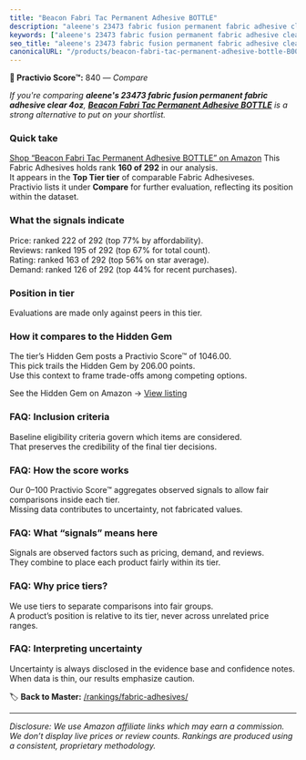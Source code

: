 ```yaml
---
title: "Beacon Fabri Tac Permanent Adhesive BOTTLE"
description: "aleene's 23473 fabric fusion permanent fabric adhesive clear 4oz: Data-driven ranking using the Practivio Score™. Positioned by quality, value, demand, findabi…"
keywords: ["aleene's 23473 fabric fusion permanent fabric adhesive clear 4oz"]
seo_title: "aleene's 23473 fabric fusion permanent fabric adhesive clear 4oz — Compare (2025)"
canonicalURL: "/products/beacon-fabri-tac-permanent-adhesive-bottle-B00PCD47FO/"
---
```


**🛒 Practivio Score™:** 840 — _Compare_


*If you're comparing **aleene's 23473 fabric fusion permanent fabric adhesive clear 4oz**, **[Beacon Fabri Tac Permanent Adhesive BOTTLE](https://www.amazon.com/dp/B00PCD47FO?tag=practivio-20)** is a strong alternative to put on your shortlist.*
### Quick take
[Shop “Beacon Fabri Tac Permanent Adhesive BOTTLE” on Amazon](https://www.amazon.com/dp/B00PCD47FO?tag=practivio-20)
This Fabric Adhesives holds rank **160 of 292** in our analysis.  
It appears in the **Top Tier tier** of comparable Fabric Adhesiveses.  
Practivio lists it under **Compare** for further evaluation, reflecting its position within the dataset.

### What the signals indicate
Price: ranked 222 of 292 (top 77% by affordability).  
Reviews: ranked 195 of 292 (top 67% for total count).  
Rating: ranked 163 of 292 (top 56% on star average).  
Demand: ranked 126 of 292 (top 44% for recent purchases).

### Position in tier
Evaluations are made only against peers in this tier.

### How it compares to the Hidden Gem
The tier’s Hidden Gem posts a Practivio Score™ of 1046.00.  
This pick trails the Hidden Gem by 206.00 points.  
Use this context to frame trade-offs among competing options.  

See the Hidden Gem on Amazon → [View listing](https://www.amazon.com/dp/B007TSYNG8?tag=practivio-20)

### FAQ: Inclusion criteria
Baseline eligibility criteria govern which items are considered.  
That preserves the credibility of the final tier decisions.

### FAQ: How the score works
Our 0–100 Practivio Score™ aggregates observed signals to allow fair comparisons inside each tier.  
Missing data contributes to uncertainty, not fabricated values.

### FAQ: What “signals” means here
Signals are observed factors such as pricing, demand, and reviews.  
They combine to place each product fairly within its tier.

### FAQ: Why price tiers?
We use tiers to separate comparisons into fair groups.  
A product’s position is relative to its tier, never across unrelated price ranges.

### FAQ: Interpreting uncertainty
Uncertainty is always disclosed in the evidence base and confidence notes.  
When data is thin, our results emphasize caution.

<!-- Missing template for Compare/CompareWithinPriceClass -->


🏷️ **Back to Master:** [/rankings/fabric-adhesives/](/rankings/fabric-adhesives/)

---
_Disclosure: We use Amazon affiliate links which may earn a commission. We don’t display live prices or review counts. Rankings are produced using a consistent, proprietary methodology._
